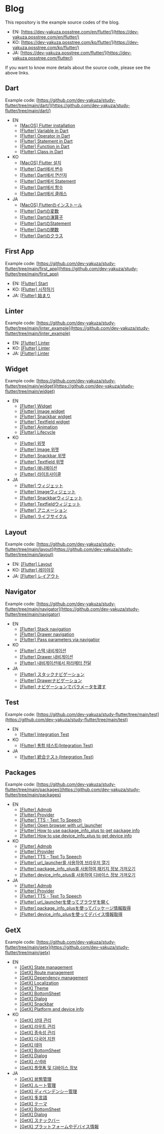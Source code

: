 # Blog

This repository is the example source codes of the blog.

- EN: [https://dev-yakuza.posstree.com/en/flutter/](https://dev-yakuza.posstree.com/en/flutter/)
- KO: [https://dev-yakuza.posstree.com/ko/flutter/](https://dev-yakuza.posstree.com/ko/flutter/)
- JA: [https://dev-yakuza.posstree.com/flutter/](https://dev-yakuza.posstree.com/flutter/)

If you want to know more details about the source code, please see the above links.

## Dart

Example code: [https://github.com/dev-yakuza/study-flutter/tree/main/dart/](https://github.com/dev-yakuza/study-flutter/tree/main/dart/)

- EN
  - [[MacOS] Flutter installation](https://dev-yakuza.posstree.com/en/flutter/installation/)
  - [[Flutter] Variable in Dart](https://dev-yakuza.posstree.com/en/flutter/dart/variable/)
  - [[Flutter] Operator in Dart](https://dev-yakuza.posstree.com/en/flutter/dart/operator/)
  - [[Flutter] Statement in Dart](https://dev-yakuza.posstree.com/en/flutter/dart/statement/)
  - [[Flutter] Function in Dart](https://dev-yakuza.posstree.com/en/flutter/dart/function/)
  - [[Flutter] Class in Dart](https://dev-yakuza.posstree.com/en/flutter/dart/class/)
- KO
  - [[MacOS] Flutter 설치](https://dev-yakuza.posstree.com/ko/flutter/installation/)
  - [[Flutter] Dart에서 변수](https://dev-yakuza.posstree.com/ko/flutter/dart/variable/)
  - [[Flutter] Dart에서 연산자](https://dev-yakuza.posstree.com/ko/flutter/dart/operator/)
  - [[Flutter] Dart에서 Statement](https://dev-yakuza.posstree.com/ko/flutter/dart/statement/)
  - [[Flutter] Dart에서 함수](https://dev-yakuza.posstree.com/ko/flutter/dart/function/)
  - [[Flutter] Dart에서 클래스](https://dev-yakuza.posstree.com/ko/flutter/dart/class/)
- JA
  - [[MacOS] Flutterのインストール](https://dev-yakuza.posstree.com/flutter/installation/)
  - [[Flutter] Dartの変数](https://dev-yakuza.posstree.com/flutter/dart/variable/)
  - [[Flutter] Dartの演算子](https://dev-yakuza.posstree.com/flutter/dart/operator/)
  - [[Flutter] DartのStatement](https://dev-yakuza.posstree.com/flutter/dart/statement/)
  - [[Flutter] Dartの関数](https://dev-yakuza.posstree.com/flutter/dart/function/)
  - [[Flutter] Dartのクラス](https://dev-yakuza.posstree.com/flutter/dart/class/)

## First App

Example code: [https://github.com/dev-yakuza/study-flutter/tree/main/first_app](https://github.com/dev-yakuza/study-flutter/tree/main/first_app)

- EN: [[Flutter] Start](https://dev-yakuza.posstree.com/en/flutter/start/)
- KO: [[Flutter] 시작하기](https://dev-yakuza.posstree.com/ko/flutter/start/)
- JA: [[Flutter] 始まり](https://dev-yakuza.posstree.com/flutter/start/)

## Linter

Example code: [https://github.com/dev-yakuza/study-flutter/tree/main/linter_example](https://github.com/dev-yakuza/study-flutter/tree/main/linter_example)

- EN: [[Flutter] Linter](https://dev-yakuza.posstree.com/en/flutter/linter/)
- KO: [[Flutter] Linter](https://dev-yakuza.posstree.com/ko/flutter/linter/)
- JA: [[Flutter] Linter](https://dev-yakuza.posstree.com/flutter/linter/)

## Widget

Example code: [https://github.com/dev-yakuza/study-flutter/tree/main/widget](https://github.com/dev-yakuza/study-flutter/tree/main/widget)

- EN
  - [[Flutter] Widget](https://dev-yakuza.posstree.com/en/flutter/widget/)
  - [[Flutter] Image widget](https://dev-yakuza.posstree.com/en/flutter/widget/image/)
  - [[Flutter] Snackbar widget](https://dev-yakuza.posstree.com/en/flutter/widget/snackbar/)
  - [[Flutter] Textfield widget](https://dev-yakuza.posstree.com/en/flutter/widget/textfield/)
  - [[Flutter] Animation](https://dev-yakuza.posstree.com/en/flutter/widget/animated/)
  - [[Flutter] Lifecycle](https://dev-yakuza.posstree.com/en/flutter/widget/lifecycle/)
- KO
  - [[Flutter] 위젯](https://dev-yakuza.posstree.com/ko/flutter/widget/)
  - [[Flutter] Image 위젯](https://dev-yakuza.posstree.com/ko/flutter/widget/image/)
  - [[Flutter] Snackbar 위젯](https://dev-yakuza.posstree.com/ko/flutter/widget/snackbar/)
  - [[Flutter] Textfield 위젯](https://dev-yakuza.posstree.com/ko/flutter/widget/textfield/)
  - [[Flutter] 애니메이션](https://dev-yakuza.posstree.com/ko/flutter/widget/animated/)
  - [[Flutter] 라이프사이클](https://dev-yakuza.posstree.com/ko/flutter/widget/lifecycle/)
- JA
  - [[Flutter] ウィジェット](https://dev-yakuza.posstree.com/flutter/widget/)
  - [[Flutter] Imageウィジェット](https://dev-yakuza.posstree.com/flutter/widget/image/)
  - [[Flutter] Snackbarウィジェット](https://dev-yakuza.posstree.com/flutter/widget/snackbar/)
  - [[Flutter] Textfieldウィジェット](https://dev-yakuza.posstree.com/flutter/widget/textfield/)
  - [[Flutter] アニメーション](https://dev-yakuza.posstree.com/flutter/widget/animated/)
  - [[Flutter] ライフサイクル](https://dev-yakuza.posstree.com/flutter/widget/lifecycle/)

## Layout

Example code: [https://github.com/dev-yakuza/study-flutter/tree/main/layout](https://github.com/dev-yakuza/study-flutter/tree/main/layout)

- EN: [[Flutter] Layout](https://dev-yakuza.posstree.com/en/flutter/layout/)
- KO: [[Flutter] 레이아웃](https://dev-yakuza.posstree.com/ko/flutter/layout/)
- JA: [[Flutter] レイアウト](https://dev-yakuza.posstree.com/flutter/layout/)

## Navigator

Example code: [https://github.com/dev-yakuza/study-flutter/tree/main/navigator](https://github.com/dev-yakuza/study-flutter/tree/main/navigator)

- EN
  - [[Flutter] Stack navigation](https://dev-yakuza.posstree.com/en/flutter/navigator/stack/)
  - [[Flutter] Drawer navigation](https://dev-yakuza.posstree.com/en/flutter/navigator/drawer/)
  - [[Flutter] Pass parameters via navigatior](https://dev-yakuza.posstree.com/en/flutter/navigator/parameters/)
- KO
  - [[Flutter] 스택 내비게이션](https://dev-yakuza.posstree.com/ko/flutter/navigator/stack/)
  - [[Flutter] Drawer 내비게이션](https://dev-yakuza.posstree.com/ko/flutter/navigator/drawer/)
  - [[Flutter] 내비게이션에서 파라메터 전달](https://dev-yakuza.posstree.com/ko/flutter/navigator/parameters/)
- JA
  - [[Flutter] スタックナビゲーション](https://dev-yakuza.posstree.com/flutter/navigator/stack/)
  - [[Flutter] Drawerナビゲーション](https://dev-yakuza.posstree.com/flutter/navigator/drawer/)
  - [[Flutter] ナビゲーションでパラメータを渡す](https://dev-yakuza.posstree.com/flutter/navigator/parameters/)

## Test

Example code: [https://github.com/dev-yakuza/study-flutter/tree/main/test](https://github.com/dev-yakuza/study-flutter/tree/main/test)

- EN
  - [[Flutter] Integration Test](https://dev-yakuza.posstree.com/en/flutter/integration-test/)
- KO
  - [[Flutter] 통합 테스트(Integration Test)](https://dev-yakuza.posstree.com/ko/flutter/integration-test/)
- JA
  - [[Flutter] 統合テスト(Integration Test)](https://dev-yakuza.posstree.com/flutter/integration-test/)

## Packages

Example code: [https://github.com/dev-yakuza/study-flutter/tree/main/packages](https://github.com/dev-yakuza/study-flutter/tree/main/packages)

- EN
  - [[Flutter] Admob](https://dev-yakuza.posstree.com/ko/flutter/admob/)
  - [[Flutter] Provider](https://dev-yakuza.posstree.com/ko/flutter/provider/)
  - [[Flutter] TTS - Text To Speech](https://dev-yakuza.posstree.com/ko/flutter/tts/)
  - [[Flutter] Open browser with url_launcher](https://dev-yakuza.posstree.com/ko/flutter/url_launcher/)
  - [[Flutter] How to use package_info_plus to get package info](https://dev-yakuza.posstree.com/ko/flutter/package_info_plus/)
  - [[Flutter] How to use device_info_plus to get device info](https://dev-yakuza.posstree.com/ko/flutter/device_info_plus/)
- KO
  - [[Flutter] Admob](https://dev-yakuza.posstree.com/ko/flutter/admob/)
  - [[Flutter] Provider](https://dev-yakuza.posstree.com/ko/flutter/provider/)
  - [[Flutter] TTS - Text To Speech](https://dev-yakuza.posstree.com/ko/flutter/tts/)
  - [[Flutter] url_launcher를 사용하여 브라우저 열기](https://dev-yakuza.posstree.com/ko/flutter/url_launcher/)
  - [[Flutter] package_info_plus를 사용하여 패키지 정보 가져오기](https://dev-yakuza.posstree.com/ko/flutter/package_info_plus/)
  - [[Flutter] device_info_plus를 사용하여 디바이스 정보 가져오기](https://dev-yakuza.posstree.com/ko/flutter/device_info_plus/)
- JA
  - [[Flutter] Admob](https://dev-yakuza.posstree.com/ko/flutter/admob/)
  - [[Flutter] Provider](https://dev-yakuza.posstree.com/ko/flutter/provider/)
  - [[Flutter] TTS - Text To Speech](https://dev-yakuza.posstree.com/ko/flutter/tts/)
  - [[Flutter] url_launcherを使ってブラウザを開く](https://dev-yakuza.posstree.com/ko/flutter/url_launcher/)
  - [[Flutter] package_info_plusを使ってパッケージ情報取得](https://dev-yakuza.posstree.com/ko/flutter/package_info_plus/)
  - [[Flutter] device_info_plusを使ってデバイス情報取得](https://dev-yakuza.posstree.com/ko/flutter/device_info_plus/)

## GetX

Example code: [https://github.com/dev-yakuza/study-flutter/tree/main/getx](https://github.com/dev-yakuza/study-flutter/tree/main/getx)

- EN
  - [[GetX] State management](https://dev-yakuza.posstree.com/en/flutter/getx/state/)
  - [[GetX] Route management](https://dev-yakuza.posstree.com/en/flutter/getx/route/)
  - [[GetX] Dependency management](https://dev-yakuza.posstree.com/en/flutter/getx/dependency/)
  - [[GetX] Localization](https://dev-yakuza.posstree.com/en/flutter/getx/utils/)
  - [[GetX] Theme](https://dev-yakuza.posstree.com/en/flutter/getx/theme/)
  - [[GetX] BottomSheet](https://dev-yakuza.posstree.com/en/flutter/getx/bottom_sheet/)
  - [[GetX] Dialog](https://dev-yakuza.posstree.com/en/flutter/getx/dialog/)
  - [[GetX] Snackbar](https://dev-yakuza.posstree.com/en/flutter/getx/snackbar/)
  - [[GetX] Platform and device info](https://dev-yakuza.posstree.com/en/flutter/getx/utils/)
- KO
  - [[GetX] 상태 관리](https://dev-yakuza.posstree.com/ko/flutter/getx/state/)
  - [[GetX] 라우트 관리](https://dev-yakuza.posstree.com/ko/flutter/getx/route/)
  - [[GetX] 종속성 관리](https://dev-yakuza.posstree.com/ko/flutter/getx/dependency/)
  - [[GetX] 다국어 지원](https://dev-yakuza.posstree.com/ko/flutter/getx/utils/)
  - [[GetX] 테마](https://dev-yakuza.posstree.com/ko/flutter/getx/theme/)
  - [[GetX] BottomSheet](https://dev-yakuza.posstree.com/ko/flutter/getx/bottom_sheet/)
  - [[GetX] Dialog](https://dev-yakuza.posstree.com/ko/flutter/getx/dialog/)
  - [[GetX] 스낵바](https://dev-yakuza.posstree.com/ko/flutter/getx/snackbar/)
  - [[GetX] 플랫폼 및 디바이스 정보](https://dev-yakuza.posstree.com/ko/flutter/getx/utils/)
- JA
  - [[GetX] 状態管理](https://dev-yakuza.posstree.com/flutter/getx/state/)
  - [[GetX] ルート管理](https://dev-yakuza.posstree.com/flutter/getx/route/)
  - [[GetX] ディペンデンシー管理](https://dev-yakuza.posstree.com/flutter/getx/dependency/)
  - [[GetX] 多言語](https://dev-yakuza.posstree.com/flutter/getx/utils/)
  - [[GetX] テーマ](https://dev-yakuza.posstree.com/flutter/getx/theme/)
  - [[GetX] BottomSheet](https://dev-yakuza.posstree.com/flutter/getx/bottom_sheet/)
  - [[GetX] Dialog](https://dev-yakuza.posstree.com/flutter/getx/dialog/)
  - [[GetX] スナックバー](https://dev-yakuza.posstree.com/flutter/getx/snackbar/)
  - [[GetX] プラットフォームやデバイス情報](https://dev-yakuza.posstree.com/flutter/getx/utils/)
